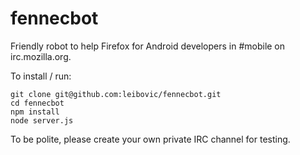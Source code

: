 fennecbot
=========

Friendly robot to help Firefox for Android developers in #mobile on irc.mozilla.org.

To install / run:

    git clone git@github.com:leibovic/fennecbot.git
    cd fennecbot
    npm install
    node server.js

To be polite, please create your own private IRC channel for testing.
